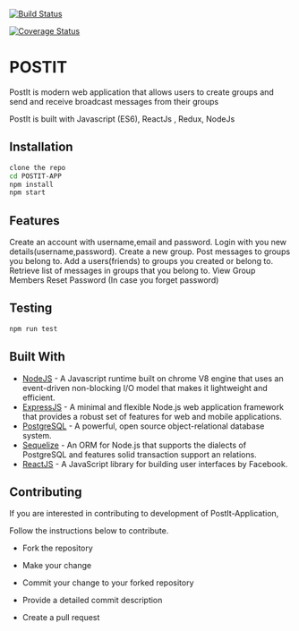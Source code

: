 [![Build Status](https://travis-ci.org/nebanat/postit-aaron.svg?branch=master)](https://travis-ci.org/nebanat/posit-aaron)

[![Coverage Status](https://coveralls.io/repos/github/nebanat/postit-aaron/badge.svg?branch=master)](https://coveralls.io/github/nebanat/postit-aaron?branch=master)

# POSTIT
PostIt is modern web application that allows users to create groups and send and receive broadcast messages from their groups

PostIt is built with Javascript (ES6), ReactJs , Redux, NodeJs
## Installation 
```bash
clone the repo
cd POSTIT-APP
npm install
npm start
```
## Features

Create an account with username,email and password.
Login with you new details(username,password).
Create a new group.
Post messages to groups you belong to.
Add a users(friends) to groups you created or belong to.
Retrieve list of messages in groups that you belong to. 
View Group Members
Reset Password (In case you forget password)

## Testing
```bash
npm run test
```
## Built With
* [NodeJS](https://nodejs.org/en/) - A Javascript runtime built on chrome V8 engine that uses an event-driven non-blocking I/O model that makes it lightweight and efficient.
* [ExpressJS](http://expressjs.com/) - A minimal and flexible Node.js web application framework that provides a robust set of features for web and mobile applications.
* [PostgreSQL](https://www.postgresql.org/) - A powerful, open source object-relational database system.
* [Sequelize](http://docs.sequelizejs.com/) - An ORM for Node.js that supports the dialects of PostgreSQL and features solid transaction support an relations.
* [ReactJS](https://www.reactjs.org/) - A JavaScript library for building user interfaces by Facebook.

## Contributing
If you are interested in contributing to development of PostIt-Application,

Follow the instructions below to contribute.
* Fork the repository

* Make your change

* Commit your change to your forked repository

* Provide a detailed commit description

* Create a pull request